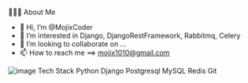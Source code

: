 👨🏻‍💻  About Me
- 👋 Hi, I’m @MojixCoder
- 👀 I’m interested in Django, DjangoRestFramework, Rabbitmq, Celery
- 💞️ I’m looking to collaborate on ...
- 📫 How to reach me ==> mojix1010@gmail.com


![image](https://user-images.githubusercontent.com/76670309/117254716-fa550700-ae5d-11eb-92e2-b8a2a8db0efa.png)  Tech Stack
  Python Django Postgresql 
  MySQL Redis Git
  
<!---
MojixCoder/MojixCoder is a ✨ special ✨ repository because its `README.md` (this file) appears on your GitHub profile.
You can click the Preview link to take a look at your changes.
--->
